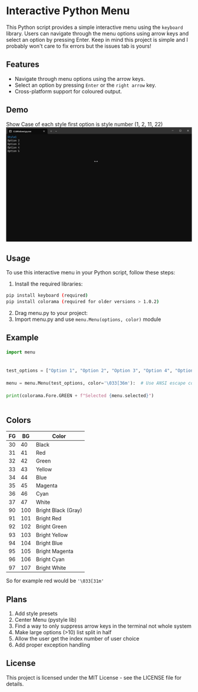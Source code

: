  # Interactive Python Menu

This Python script provides a simple interactive menu using the `keyboard` library. Users can navigate through the menu options using arrow keys and select an option by pressing Enter.
Keep in mind this project is simple and I probably won't care to fix errors but the issues tab is yours!
## Features

- Navigate through menu options using the arrow keys.
- Select an option by pressing `Enter` or the `right arrow` key.
- Cross-platform support for coloured output.

## Demo
Show Case of each style first option is style number (1, 2, 11, 22)
![Example Video](https://github.com/Cloudzik1337/Interactive-Python-Menu/blob/main/showcase/bUZf5o.gif?raw=true)

## Usage

To use this interactive menu in your Python script, follow these steps:
1. Install the required libraries:
  ```bash
pip install keyboard (required)
pip install colorama (required for older versions > 1.0.2)
```
2. Drag menu.py to your project:
3. Import menu.py and use `menu.Menu(options, color)` module
## Example
```python
import menu


test_options = ["Option 1", "Option 2", "Option 3", "Option 4", "Option 5"]

menu = menu.Menu(test_options, color='\033[36m'):  # Use ANSI escape code for color

print(colorama.Fore.GREEN + f"Selected {menu.selected}")
  
```
## Colors
|  FG |  BG | Color               |
|-----|-----|---------------------|
|  30 |  40 | Black               |
|  31 |  41 | Red                 |
|  32 |  42 | Green               |
|  33 |  43 | Yellow              |
|  34 |  44 | Blue                |
|  35 |  45 | Magenta             |
|  36 |  46 | Cyan                |
|  37 |  47 | White               |
|  90 | 100 | Bright Black (Gray) |
|  91 | 101 | Bright Red          |
|  92 | 102 | Bright Green        |
|  93 | 103 | Bright Yellow       |
|  94 | 104 | Bright Blue         |
|  95 | 105 | Bright Magenta      |
|  96 | 106 | Bright Cyan         |
|  97 | 107 | Bright White        |

So for example red would be `'\033[31m'`

## Plans
1. Add style presets
2. Center Menu (pystyle lib)
3. Find a way to only suppress arrow keys in the terminal not whole system
4. Make large options (>10) list split in half
5. Allow the user get the index number of user choice
6. Add proper exception handling

## License 
This project is licensed under the MIT License - see the LICENSE file for details.
